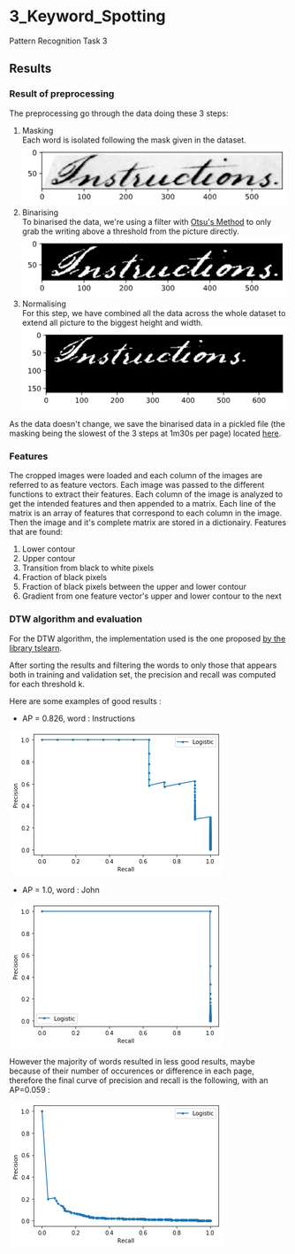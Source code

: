 # 3_Keyword_Spotting
Pattern Recognition Task 3
## Results
### Result of preprocessing

The preprocessing go through the data doing these 3 steps:

1. Masking  
    Each word is isolated following the mask given in the dataset.  
    ![Isolating a word from the rest of the page](Code/images/Instruction_Masked.png)
2. Binarising  
   To binarised the data, we're using a filter with [Otsu's Method](https://en.wikipedia.org/wiki/Otsu%27s_method) to only grab the writing above a threshold from the picture directly.  
   ![Only significant value will be retained](Code/images/Instruction_bin.png)
3. Normalising  
    For this step, we have combined all the data across the whole dataset to extend all picture to the biggest height and width.  
    ![Size normalised across the whole dataset](Code/images/Instruction_norm.png)

As the data doesn't change, we save the binarised data in a pickled file (the masking being the slowest of the 3 steps at 1m30s per page) located [here](Code/pkl).

### Features

The cropped images were loaded and each column of the images are referred to as feature vectors. Each image was passed to the different functions to extract their features. Each column of the image is analyzed to get the intended features and then appended to a matrix. Each line of the matrix is an array of features that correspond to each column in the image. Then the image and it's complete matrix are stored in a dictionairy. 
Features that are found:

1. Lower contour
2. Upper contour
3. Transition from black to white pixels
4. Fraction of black pixels
5. Fraction of black pixels between the upper and lower contour
6. Gradient from one feature vector's upper and lower contour to the next

### DTW algorithm and evaluation

For the DTW algorithm, the implementation used is the one proposed [by the library tslearn](https://tslearn.readthedocs.io/en/stable/gen_modules/metrics/tslearn.metrics.dtw.html#tslearn.metrics.dtw).

After sorting the results and filtering the words to only those that appears both in training and validation set, the precision and recall was computed for each threshold k.

Here are some examples of good results :

* AP = 0.826, word : Instructions

 ![Instruction](Code/images/instructions_826.png)
  
* AP = 1.0, word : John

 ![John](Code/images/john.png)

However the majority of words resulted in less good results, maybe because of their number of occurences or difference in each page, therefore the final curve of precision and recall is the following, with an AP=0.059 :

![Final_Curve](Code/images/final_curve.png)
